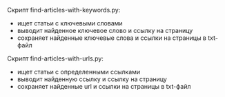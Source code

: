 Скрипт find-articles-with-keywords.py:
- ищет статьи с ключевыми словами
- выводит найденное ключевое слово и ссылку на страницу
- сохраняет найденные ключевые слова и ссылки на страницы в txt-файл


Скрипт find-articles-with-urls.py:
- ищет статьи с определенными ссылками
- выводит найденную ссылку и ссылку на страницу
- сохраняет найденные url и ссылки на страницы в txt-файл
